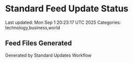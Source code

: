 # Standard Feed Update Status
Last updated: Mon Sep  1 20:23:17 UTC 2025
Categories: technology,business,world

## Feed Files Generated

Generated by Standard Updates Workflow
